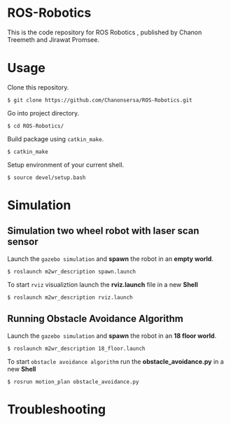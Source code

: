 # ROS-Robotics

This is the code repository for ROS Robotics , published by Chanon Treemeth and Jirawat Promsee.

# Usage

Clone this repository.

`$ git clone https://github.com/Chanonsersa/ROS-Robotics.git`

Go into project directory.

`$ cd ROS-Robotics/`

Build package using `catkin_make`.

`$ catkin_make`

Setup environment of your current shell.

`$ source devel/setup.bash`

# Simulation

## Simulation two wheel robot with laser scan sensor

Launch the `gazebo simulation` and **spawn** the robot in an **empty world**.

`$ roslaunch m2wr_description spawn.launch`

To start `rviz` visualiztion launch the **rviz.launch** file in a new **Shell** 

`$ roslaunch m2wr_description rviz.launch`

## Running Obstacle Avoidance Algorithm

Launch the `gazebo simulation` and **spawn** the robot in an **18 floor world**.

`$ roslaunch m2wr_description 18_floor.launch`

To start `obstacle avoidance algorithm` run the **obstacle_avoidance.py** in a new **Shell**

`$ rosrun motion_plan obstacle_avoidance.py`

# Troubleshooting


